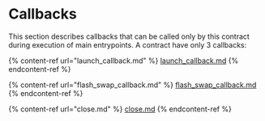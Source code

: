 # Callbacks

This section describes callbacks that can be called only by this contract during execution of main entrypoints.  A contract have only 3 callbacks:

{% content-ref url="launch_callback.md" %}
[launch\_callback.md](launch\_callback.md)
{% endcontent-ref %}

{% content-ref url="flash_swap_callback.md" %}
[flash\_swap\_callback.md](flash\_swap\_callback.md)
{% endcontent-ref %}

{% content-ref url="close.md" %}
[close.md](close.md)
{% endcontent-ref %}
